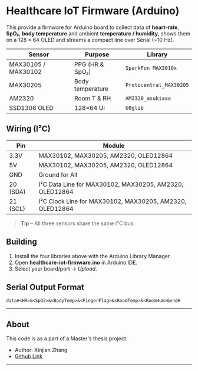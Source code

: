 # Healthcare IoT Firmware (Arduino)

This provide a firmware for Arduino board to collect data of **heart-rate**, **SpO₂**, **body temperature** 
and ambient  **temperature / humidity**, shows them on a 128 × 64 OLED and streams
a compact line over Serial (~10 Hz).

| Sensor | Purpose | Library |
|--------|---------|---------|
| MAX30105 / MAX30102 | PPG (HR & SpO₂) | `SparkFun MAX3010x` |
| MAX30205 | Body temperature | `Protocentral_MAX30205` |
| AM2320 | Room T & RH | `AM2320_asukiaaa` |
| SSD1306 OLED | 128×64 UI | `U8glib` |

## Wiring (I²C)

| Pin | Module |
| --- | --- |
| 3.3V | MAX30102, MAX30205, AM2320, OLED12864 |
| 5V | MAX30102, MAX30205, AM2320, OLED12864 |
| GND | Ground for All |
| 20 (SDA) | I²C Data Line for MAX30102, MAX30205, AM2320, OLED12864 |
| 21 (SCL) | I²C Clock Line for MAX30102, MAX30205, AM2320, OLED12864 |

> **Tip** – All three sensors share the same I²C bus.

## Building

1. Install the four libraries above with the Arduino Library Manager.  
2. Open **healthcare-iot-firmware.ino** in Arduino IDE.
3. Select your board/port → *Upload*.

## Serial Output Format
```
data#<HR>&<SpO2>&<BodyTemp>&<FingerFlag>&<RoomTemp>&<RoomHum>&end#
```

---

## About

This code is as a part of a Master's thesis project.

- Author: Xinjian Zhang
- [Github Link](https://github.com/Xinjian-Zhang)

---
